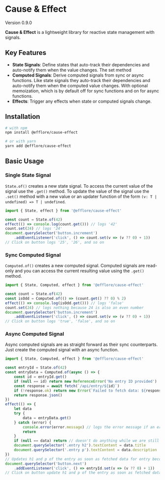 # Cause & Effect

Version 0.9.0

**Cause & Effect** is a lightweight library for reactive state management with signals.

## Key Features

* **State Signals**: Define states that auto-track their dependencies and auto-notify them when the value changes. The set method
* **Computed Signals**: Derive computed signals from sync or async functions. Like state signals they auto-track their dependencies and auto-notify them when the computed value changes. With optional memoization, which is by default off for sync functions and on for async functions.
* **Effects**: Trigger any effects when state or computed signals change.

## Installation

```bash
# with npm
npm install @efflore/cause-effect

# or with yarn
yarn add @efflore/cause-effect
```

## Basic Usage

### Single State Signal

`State.of()` creates a new state signal. To access the current value of the signal use the `.get()` method. To update the value of the signal use the `.set()` method with a new value or an updater function of the form `(v: T | undefined) => T | undefined`.

```js
import { State, effect } from '@efflore/cause-effect'

const count = State.of(42)
effect(() => console.log(count.get())) // logs '42'
count.set(24) // logs '24'
document.querySelector('button.increment')
	.addEventListener('click', () => count.set(v => (v ?? 0) + 1))
// Click on button logs '25', '26', and so on
```

### Sync Computed Signal

`Computed.of()` creates a new computed signal. Computed signals are read-only and you can access the current resulting value using the `.get()` method.

```js
import { State, Computed, effect } from '@efflore/cause-effect'

const count = State.of(42)
const isOdd = Computed.of(() => (count.get() ?? 0) % 2)
effect(() => console.log(isOdd.get())) // logs 'false'
count.set(24) // logs nothing because 24 is also an even number
document.querySelector('button.increment')
	.addEventListener('click', () => count.set(v => (v ?? 0) + 1))
// Click on button logs 'true', 'false', and so on
```

### Async Computed Signal

Async computed signals are as straight forward as their sync counterparts. Just create the computed signal with an async function.

```js
import { State, Computed, effect } from '@efflore/cause-effect'

const entryId = State.of(42)
const entryData = Computed.of(async () => {
	const id = entryId.get()
	if (null == id) return new ReferenceError('No entry ID provided')
	const response = await fetch(`/api/entry/${id}`)
	if (!response.ok) return new Error(`Failed to fetch data: ${response.statusText}`)
	return response.json()
})
effect(() => {
	let data
	try {
		data = entryData.get()
	} catch (error) {
		console.error(error.message) // logs the error message if an error ocurred
		return
	}
	if (null == data) return // doesn't do anything while we are still waiting for the data
	document.querySelector('.entry h2').textContent = data.title
	document.querySelector('.entry p').textContent = data.description
})
// Updates h1 and p of the entry as soon as fetched data for entry becomes available
document.querySelector('button.next')
	.addEventListener('click', () => entryId.set(v => (v ?? 0) + 1))
// Click on button update h1 and p of the entry as soon as fetched data for the next entry is loaded
```
